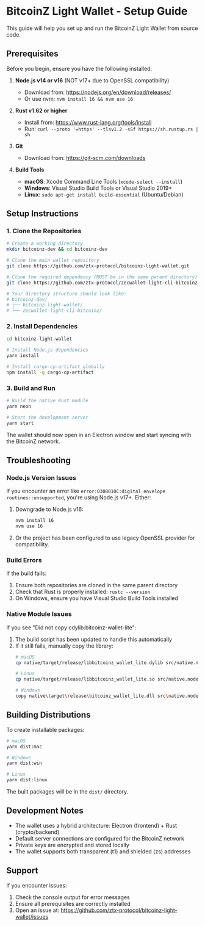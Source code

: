 # BitcoinZ Light Wallet - Setup Guide

This guide will help you set up and run the BitcoinZ Light Wallet from source code.

## Prerequisites

Before you begin, ensure you have the following installed:

1. **Node.js v14 or v16** (NOT v17+ due to OpenSSL compatibility)
   - Download from: https://nodejs.org/en/download/releases/
   - Or use nvm: `nvm install 16 && nvm use 16`

2. **Rust v1.62 or higher**
   - Install from: https://www.rust-lang.org/tools/install
   - Run: `curl --proto '=https' --tlsv1.2 -sSf https://sh.rustup.rs | sh`

3. **Git**
   - Download from: https://git-scm.com/downloads

4. **Build Tools**
   - **macOS**: Xcode Command Line Tools (`xcode-select --install`)
   - **Windows**: Visual Studio Build Tools or Visual Studio 2019+
   - **Linux**: `sudo apt-get install build-essential` (Ubuntu/Debian)

## Setup Instructions

### 1. Clone the Repositories

```bash
# Create a working directory
mkdir bitcoinz-dev && cd bitcoinz-dev

# Clone the main wallet repository
git clone https://github.com/ztx-protocol/bitcoinz-light-wallet.git

# Clone the required dependency (MUST be in the same parent directory)
git clone https://github.com/ztx-protocol/zecwallet-light-cli-bitcoinz.git

# Your directory structure should look like:
# bitcoinz-dev/
# ├── bitcoinz-light-wallet/
# └── zecwallet-light-cli-bitcoinz/
```

### 2. Install Dependencies

```bash
cd bitcoinz-light-wallet

# Install Node.js dependencies
yarn install

# Install cargo-cp-artifact globally
npm install -g cargo-cp-artifact
```

### 3. Build and Run

```bash
# Build the native Rust module
yarn neon

# Start the development server
yarn start
```

The wallet should now open in an Electron window and start syncing with the BitcoinZ network.

## Troubleshooting

### Node.js Version Issues

If you encounter an error like `error:0308010C:digital envelope routines::unsupported`, you're using Node.js v17+. Either:

1. Downgrade to Node.js v16:
   ```bash
   nvm install 16
   nvm use 16
   ```

2. Or the project has been configured to use legacy OpenSSL provider for compatibility.

### Build Errors

If the build fails:

1. Ensure both repositories are cloned in the same parent directory
2. Check that Rust is properly installed: `rustc --version`
3. On Windows, ensure you have Visual Studio Build Tools installed

### Native Module Issues

If you see "Did not copy cdylib:bitcoinz-wallet-lite":

1. The build script has been updated to handle this automatically
2. If it still fails, manually copy the library:
   ```bash
   # macOS
   cp native/target/release/libbitcoinz_wallet_lite.dylib src/native.node
   
   # Linux
   cp native/target/release/libbitcoinz_wallet_lite.so src/native.node
   
   # Windows
   copy native\target\release\bitcoinz_wallet_lite.dll src\native.node
   ```

## Building Distributions

To create installable packages:

```bash
# macOS
yarn dist:mac

# Windows
yarn dist:win

# Linux
yarn dist:linux
```

The built packages will be in the `dist/` directory.

## Development Notes

- The wallet uses a hybrid architecture: Electron (frontend) + Rust (crypto/backend)
- Default server connections are configured for the BitcoinZ network
- Private keys are encrypted and stored locally
- The wallet supports both transparent (t1) and shielded (zs) addresses

## Support

If you encounter issues:

1. Check the console output for error messages
2. Ensure all prerequisites are correctly installed
3. Open an issue at: https://github.com/ztx-protocol/bitcoinz-light-wallet/issues